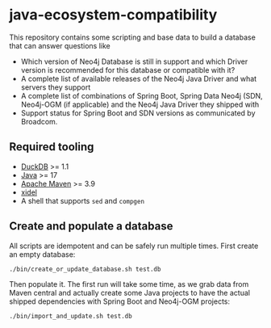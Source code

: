 # java-ecosystem-compatibility

This repository contains some scripting and base data to build a database that can answer questions like

* Which version of Neo4j Database is still in support and which Driver version is recommended for this database or compatible with it?
* A complete list of available releases of the Neo4j Java Driver and what servers they support
* A complete list of combinations of Spring Boot, Spring Data Neo4j (SDN, Neo4j-OGM (if applicable) and the Neo4j Java Driver they shipped with
* Support status for Spring Boot and SDN versions as communicated by Broadcom.

## Required tooling

* [DuckDB](https://duckdb.org) >= 1.1
* [Java](https://adoptium.net/de/temurin/releases/?version=17) >= 17
* [Apache Maven](https://maven.apache.org) >= 3.9
* [xidel](https://www.videlibri.de/xidel.html)
* A shell that supports `sed` and `compgen`

## Create and populate a database

All scripts are idempotent and can be safely run multiple times.
First create an empty database:

```bash
./bin/create_or_update_database.sh test.db
```

Then populate it. The first run will take some time, as we grab data from Maven central and actually create some Java projects to have the actual shipped dependencies with Spring Boot and Neo4j-OGM projects:

```bash
./bin/import_and_update.sh test.db
```
